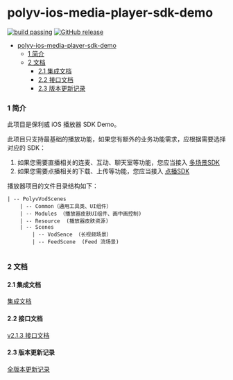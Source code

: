 polyv-ios-media-player-sdk-demo
===
[![build passing](https://img.shields.io/badge/build-passing-brightgreen.svg)](#)
[![GitHub release](https://img.shields.io/badge/release-v2.0.0-blue.svg)](https://github.com/polyv/polyv-ios-media-player-sdk-demo/releases/tag/v2.1.3)

- [polyv-ios-media-player-sdk-demo](#)
	- [1 简介](#1-简介)
	- [2 文档](#2-%E6%96%87%E6%A1%A3)
  		- [2.1 集成文档](#21-%E9%9B%86%E6%88%90%E6%96%87%E6%A1%A3)
  		- [2.2 接口文档](#22-%E6%8E%A5%E5%8F%A3%E6%96%87%E6%A1%A3)
  		- [2.3 版本更新记录](#23-%E7%89%88%E6%9C%AC%E6%9B%B4%E6%96%B0%E8%AE%B0%E5%BD%95)

### 1 简介
此项目是保利威 iOS 播放器 SDK Demo。

此项目只支持最基础的播放功能，如果您有额外的业务功能需求，应根据需要选择对应的 SDK：
1. 如果您需要直播相关的连麦、互动、聊天室等功能，您应当接入 [多场景SDK](https://github.com/polyv/polyv-ios-livescenes-sdk-demo)
2. 如果您需要点播相关的下载、上传等功能，您应当接入 [点播SDK](https://github.com/polyv/polyv-ios-vod-sdk)

播放器项目的文件目录结构如下：

```
| -- PolyvVodScenes
	| -- Common（通用工具类、UI组件）
	| -- Modules （播放器皮肤UI组件、画中画控制)
	| -- Resource  (播放器皮肤资源)
	| -- Scenes
		| -- VodSence （长视频场景）
		| -- FeedScene  (Feed 流场景)
		
```

### 2 文档
#### 2.1 集成文档
[集成文档](./docs/public)

#### 2.2 接口文档
[v2.1.3 接口文档](https://repo.polyv.net/ios/documents/mediaplayersdk/2.1.3-240306/index.html)

#### 2.3 版本更新记录
[全版本更新记录](./CHANGELOG.md)


